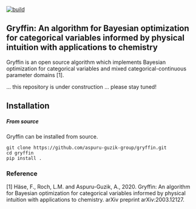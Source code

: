 [![build](https://github.com/aspuru-guzik-group/gryffin/actions/workflows/continuous-integration.yml/badge.svg)](https://github.com/aspuru-guzik-group/gryffin/actions/workflows/continuous-integration.yml)


## Gryffin: An algorithm for Bayesian optimization for categorical variables informed by physical intuition with applications to chemistry

Gryffin is an open source algorithm which implements Bayesian optimization for categorical variables and mixed categorical-continuous parameter domains [1].

... this repository is under construction ... please stay tuned! 


## Installation

##### From source 

Gryffin can be installed from source. 
```
git clone https://github.com/aspuru-guzik-group/gryffin.git
cd gryffin 
pip install .
```

### Reference 

[1] Häse, F., Roch, L.M. and Aspuru-Guzik, A., 2020. Gryffin: An algorithm for Bayesian optimization for categorical variables informed by physical intuition with applications to chemistry. arXiv preprint arXiv:2003.12127.

